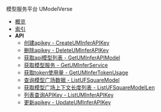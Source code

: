 <div class="sidebar_title ">模型服务平台 UModelVerse</div>


- [概览](api/uai-modelverse-api/README.md)
- [索引](api/uai-modelverse-api/index.md)
- **API**
    - [创建apikey - CreateUMInferAPIKey](api/uai-modelverse-api/create_um_infer_api_key)
    - [删除apikey - DeleteUMInferAPIKey](api/uai-modelverse-api/delete_um_infer_api_key)
    - [获取api模型列表 - GetUMInferAPIModel](api/uai-modelverse-api/get_um_infer_api_model)
    - [获取模型服务 - GetUMInferService](api/uai-modelverse-api/get_um_infer_service)
    - [获取token使用量 - GetUMInferTokenUsage](api/uai-modelverse-api/get_um_infer_token_usage)
    - [查询模型广场数据 - ListUFSquareModel](api/uai-modelverse-api/list_uf_square_model)
    - [获取模型广场上下文长度列表 - ListUFSquareModelLen](api/uai-modelverse-api/list_uf_square_model_len)
    - [列表查询APIKey - ListUMInferAPIKey](api/uai-modelverse-api/list_um_infer_api_key)
    - [更新apikey - UpdateUMInferAPIKey](api/uai-modelverse-api/update_um_infer_api_key)
